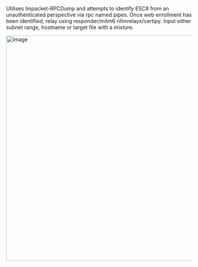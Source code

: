 Utilises Impacket-RPCDump and attempts to identify ESC8 from an unauthenticated perspective via rpc named pipes. Once web enrollment has been identified, relay using responder/mitm6 ntlmrelayx/certipy. Input either subnet range, hostname or target file with a mixture.  

<img width="612" alt="image" src="https://github.com/user-attachments/assets/5256b679-b62e-49f6-a3b8-8ff843584103">
